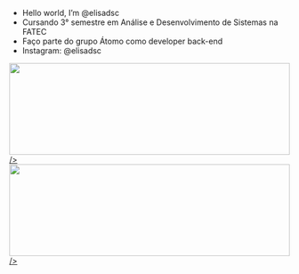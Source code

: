  - Hello world, I’m @elisadsc
 - Cursando 3° semestre em Análise e Desenvolvimento de Sistemas na FATEC
 - Faço parte do grupo Átomo como developer back-end
 - Instagram: @elisadsc

<!---
elisadsc/elisadsc is a ✨ special ✨ repository because its `README.md` (this file) appears on your GitHub profile.
You can click the Preview link to take a look at your changes.
--->
<div align="left">
  <a href="https://github.com/elisadsc">
  <img height="165em" src="https://github-readme-stats.vercel.app/api?username=elisadsc&show_icons=true&theme=tokyonight&include_all_commits=true&count_private=true" style="width:100%">/>
  <img height="165em" src="https://github-readme-stats.vercel.app/api/top-langs/?username=elisadsc&layout=compact&langs_count=8&theme=tokyonight" style="width:100%">/>
</div>

##
  
<div> 


 
</div>
